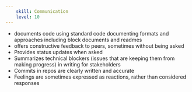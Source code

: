 ```yaml
---
    skill: Communication
    level: 10
---
```

- documents code using standard code documenting formats and approaches including block documents and readmes
- offers constructive feedback to peers, sometimes without being asked
- Provides status updates when asked
- Summarizes technical blockers (issues that are keeping them from making progress) in writing for stakeholders
- Commits in repos are clearly written and accurate
- Feelings are sometimes expressed as reactions, rather than considered responses
